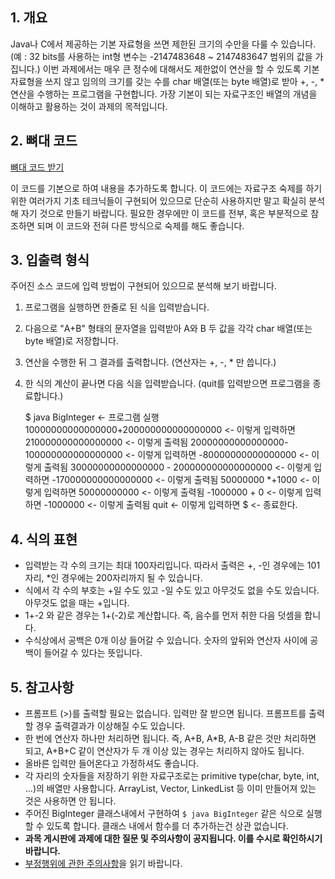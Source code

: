 ## 1\. 개요

Java나 C에서 제공하는 기본 자료형을 쓰면 제한된 크기의 수만을 다룰 수 있습니다. (예 : 32 bits를 사용하는 int형 변수는 -2147483648 ~ 2147483647 범위의 값을 가집니다.) 이번 과제에서는 매우 큰 정수에 대해서도 제한없이 연산을 할 수 있도록 기본 자료형을 쓰지 않고 임의의 크기를 갖는 수를 char 배열(또는 byte 배열)로 받아 +, -, * 연산을 수행하는 프로그램을 구현합니다. 가장 기본이 되는 자료구조인 배열의 개념을 이해하고 활용하는 것이 과제의 목적입니다.

## 2\. 뼈대 코드

[뼈대 코드 받기][1]

이 코드를 기본으로 하여 내용을 추가하도록 합니다. 이 코드에는 자료구조 숙제를 하기 위한 여러가지 기초 테크닉들이 구현되어 있으므로 단순히 사용하지만 말고 확실히 분석해 자기 것으로 만들기 바랍니다. 필요한 경우에만 이 코드를 전부, 혹은 부분적으로 참조하면 되며 이 코드와 전혀 다른 방식으로 숙제를 해도 좋습니다.

## 3\. 입출력 형식

주어진 소스 코드에 입력 방법이 구현되어 있으므로 분석해 보기 바랍니다.

1. 프로그램을 실행하면 한줄로 된 식을 입력받습니다.
2. 다음으로 "A+B" 형태의 문자열을 입력받아 A와 B 두 값을 각각 char 배열(또는 byte 배열)로 저장합니다.
3. 연산을 수행한 뒤 그 결과를 출력합니다. (연산자는 +, -, * 만 씁니다.)
4. 한 식의 계산이 끝나면 다음 식을 입력받습니다. (quit를 입력받으면 프로그램을 종료합니다.)


    $ java BigInteger                            &lt;- 프로그램 실행
    10000000000000000+200000000000000000         &lt;- 이렇게 입력하면
    210000000000000000                           &lt;- 이렇게 출력됨
    20000000000000000-100000000000000000         &lt;- 이렇게 입력하면
    -80000000000000000                           &lt;- 이렇게 출력됨
    30000000000000000  -   200000000000000000    &lt;- 이렇게 입력하면
    -170000000000000000                          &lt;- 이렇게 출력됨
    50000000    *+1000                           &lt;- 이렇게 입력하면
    50000000000                                  &lt;- 이렇게 출력됨
    -1000000   +                   0             &lt;- 이렇게 입력하면
    -1000000                                     &lt;- 이렇게 출력됨
    quit                                         &lt;- 이렇게 입력하면
    $                                            &lt;- 종료한다.

## 4\. 식의 표현

* 입력받는 각 수의 크기는 최대 100자리입니다. 따라서 출력은 +, -인 경우에는 101자리, *인 경우에는 200자리까지 될 수 있습니다.
* 식에서 각 수의 부호는 +일 수도 있고 -일 수도 있고 아무것도 없을 수도 있습니다. 아무것도 없을 때는 +입니다.
* 1+-2 와 같은 경우는 1+(-2)로 계산합니다. 즉, 음수를 먼저 취한 다음 덧셈을 합니다.
* 수식상에서 공백은 0개 이상 들어갈 수 있습니다. 숫자의 앞뒤와 연산자 사이에 공백이 들어갈 수 있다는 뜻입니다.

## 5\. 참고사항

* 프롬프트 (&gt;)를 출력할 필요는 없습니다. 입력만 잘 받으면 됩니다. 프롬프트를 출력할 경우 출력결과가 이상해질 수도 있습니다.
* 한 번에 연산자 하나만 처리하면 됩니다. 즉, A+B, A*B, A-B 같은 것만 처리하면 되고, A+B+C 같이 연산자가 두 개 이상 있는 경우는 처리하지 않아도 됩니다.
* 올바른 입력만 들어온다고 가정하셔도 좋습니다.
* 각 자리의 숫자들을 저장하기 위한 자료구조로는 primitive type(char, byte, int, ...)의 배열만 사용합니다. ArrayList, Vector, LinkedList 등 이미 만들어져 있는 것은 사용하면 안 됩니다.
* 주어진 BigInteger 클래스내에서 구현하여 `$ java BigInteger` 같은 식으로 실행할 수 있도록 합니다. 클래스 내에서 함수를 더 추가하는건 상관 없습니다.
* **과목 게시판에 과제에 대한 질문 및 주의사항이 공지됩니다. 이를 수시로 확인하시기 바랍니다.**
* [부정행위에 관한 주의사항][2]을 읽기 바랍니다.

[1]: https://soar.snu.ac.kr/course/ds/assignment/1/BigInteger.java
[2]: https://soar.snu.ac.kr/assignments/cheating
